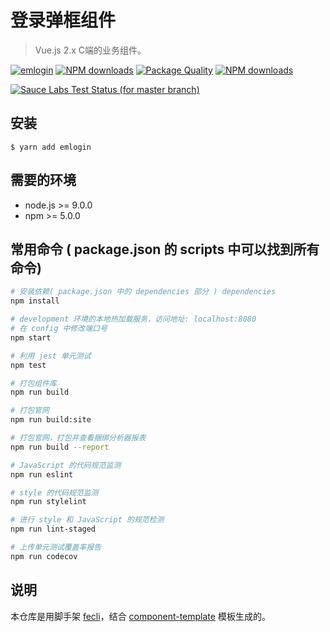 # 登录弹框组件

> Vue.js 2.x C端的业务组件。

[![emlogin](https://img.shields.io/npm/v/emlogin.svg?style=flat-square)](https://www.npmjs.org/package/emlogin)
[![NPM downloads](http://img.shields.io/npm/dm/emlogin.svg?style=flat-square)](https://npmjs.org/package/emlogin)
[![Package Quality](http://npm.packagequality.com/shield/emlogin.svg)](http://packagequality.com/#?package=emlogin)
[![NPM downloads](https://img.shields.io/npm/dt/emlogin.svg?style=flat-square)](https://npmjs.org/package/emlogin)

[![Sauce Labs Test Status (for master branch)](https://badges.herokuapp.com/browsers?googlechrome=7&firefox=7&microsoftedge=10&iexplore=9&safari=10.10)](https://saucelabs.com/u/_wmhilton)

## 安装

```
$ yarn add emlogin
```

## 需要的环境

- node.js >= 9.0.0
- npm >= 5.0.0

## 常用命令 ( package.json 的 scripts 中可以找到所有命令)

``` bash
# 安装依赖( package.json 中的 dependencies 部分 ) dependencies
npm install

# development 环境的本地热加载服务，访问地址: localhost:8080
# 在 config 中修改端口号
npm start

# 利用 jest 单元测试
npm test

# 打包组件库
npm run build

# 打包官网
npm run build:site

# 打包官网，打包并查看捆绑分析器报表
npm run build --report

# JavaScript 的代码规范监测
npm run eslint

# style 的代码规范监测
npm run stylelint

# 进行 style 和 JavaScript 的规范检测
npm run lint-staged

# 上传单元测试覆盖率报告
npm run codecov
```

## 说明

本仓库是用脚手架 [fecli](https://github.com/fe6/fecli)，结合 [component-template](https://github.com/fe6/component-template) 模板生成的。
